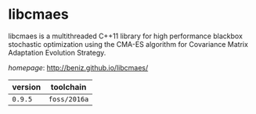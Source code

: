 # libcmaes

libcmaes is a multithreaded C++11 library for high performance blackbox stochastic optimization using the CMA-ES algorithm for Covariance Matrix Adaptation Evolution Strategy.

*homepage*: <http://beniz.github.io/libcmaes/>

version | toolchain
--------|----------
``0.9.5`` | ``foss/2016a``
